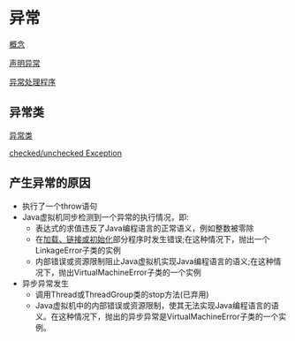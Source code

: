 # 异常

[概念](Java_Exception_Concept.md)


[声明异常](Java_Eception_Declaration.md)

[异常处理程序](Java_Exception_Handling.md)

## 异常类

[异常类](Java_Exception_Class.md)

[checked/unchecked Exception](Java_Checked_And_Unchecked_Exception.md)


## 产生异常的原因

- 执行了一个throw语句
- Java虚拟机同步检测到一个异常的执行情况，即:
  - 表达式的求值违反了Java编程语言的正常语义，例如整数被零除
  - 在[加载、链接或初始化]()部分程序时发生错误;在这种情况下，抛出一个LinkageError子类的实例
  - 内部错误或资源限制阻止Java虚拟机实现Java编程语言的语义;在这种情况下，抛出VirtualMachineError子类的一个实例
- 异步异常发生 
  - 调用Thread或ThreadGroup类的stop方法(已弃用)
  - Java虚拟机中的内部错误或资源限制，使其无法实现Java编程语言的语义。在这种情况下，抛出的异步异常是VirtualMachineError子类的一个实例。